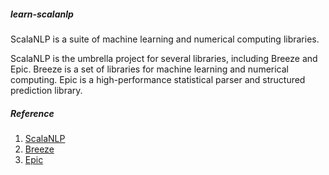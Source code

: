 ##### learn-scalanlp

ScalaNLP is a suite of machine learning and numerical computing libraries.

ScalaNLP is the umbrella project for several libraries, including Breeze and Epic. 
Breeze is a set of libraries for machine learning and numerical computing. Epic is a high-performance statistical 
parser and structured prediction library.

##### Reference
1. [ScalaNLP](http://www.scalanlp.org/)
2. [Breeze](https://www.github.com/scalanlp/breeze)
3. [Epic](https://www.github.com/dlwh/epic)